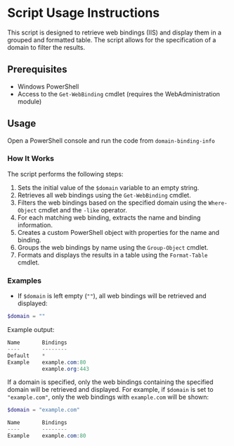 # Script Usage Instructions

This script is designed to retrieve web bindings (IIS) and display them in a grouped and formatted table. The script allows for the specification of a domain to filter the results.

## Prerequisites

- Windows PowerShell
- Access to the `Get-WebBinding` cmdlet (requires the WebAdministration module)

## Usage

Open a PowerShell console and run the code from `domain-binding-info`

### How It Works

The script performs the following steps:

1. Sets the initial value of the `$domain` variable to an empty string.
2. Retrieves all web bindings using the `Get-WebBinding` cmdlet.
3. Filters the web bindings based on the specified domain using the `Where-Object` cmdlet and the `-like` operator.
4. For each matching web binding, extracts the name and binding information.
5. Creates a custom PowerShell object with properties for the name and binding.
6. Groups the web bindings by name using the `Group-Object` cmdlet.
7. Formats and displays the results in a table using the `Format-Table` cmdlet.

### Examples

- If `$domain` is left empty (`""`), all web bindings will be retrieved and displayed:

```powershell
$domain = ""
```
Example output:

```powershell
Name       Bindings
----       --------
Default    *
Example    example.com:80
           example.org:443
```

If a domain is specified, only the web bindings containing the specified domain will be retrieved and displayed. For example, if `$domain` is set to `"example.com"`, only the web bindings with `example.com` will be shown:

```powershell
$domain = "example.com"
```

```powershell
Name       Bindings
----       --------
Example    example.com:80
```

